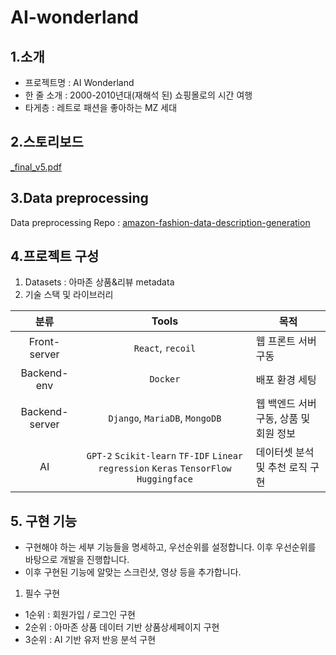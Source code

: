 # AI-wonderland 

## 1.소개
- 프로젝트명 : AI Wonderland
- 한 줄 소개 : 2000-2010년대(재해석 된) 쇼핑몰로의 시간 여행
- 타게층 : 레트로 패션을 좋아하는 MZ 세대

## 2.스토리보드
[_final_v5.pdf](https://github.com/inistory/AI-wonderland/files/7684105/_final_v5.pdf)


## 3.Data preprocessing 
Data preprocessing Repo : [amazon-fashion-data-description-generation](https://github.com/inistory/amazon-fashion-data-description-generation)

## 4.프로젝트 구성

1. Datasets : 아마존 상품&리뷰 metadata
2. 기술 스택 및 라이브러리


| 분류           | Tools                    | 목적                                   |
|:----------------:|:--------------------------:|----------------------------------------|
| Front-server   | `React`, `recoil`            | 웹 프론트 서버 구동                    |
| Backend-env    | `Docker`                   | 배포 환경 세팅                         |
| Backend-server | `Django`, `MariaDB`, `MongoDB` | 웹 백엔드 서버 구동, 상품 및 회원 정보 |
| AI             | `GPT-2` `Scikit-learn` `TF-IDF` `Linear regression` `Keras` `TensorFlow` `Huggingface` | 데이터셋 분석 및 추천 로직 구현        |


## 5. 구현 기능
- 구현해야 하는 세부 기능들을 명세하고, 우선순위를 설정합니다. 이후 우선순위를 바탕으로 개발을 진행합니다.
- 이후 구현된 기능에 알맞는 스크린샷, 영상 등을 추가합니다.
1. 필수 구현
  - 1순위 : 회원가입 / 로그인 구현
  - 2순위 : 아마존 상품 데이터 기반 상품상세페이지 구현
  - 3순위 : AI 기반 유저 반응 분석 구현

